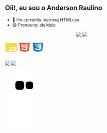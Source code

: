 ## Oii!, eu sou o Anderson Raulino

- 🌱 I’m currently learning HTMLcss
- 😄 Pronouns: ele/dele

<div align="center">
  <a href="https://github.com/andersonraulino">
  <img height="180em" src="https://github-readme-stats.vercel.app/api?username=andersonraulino&show_icons=true&theme=dracula&include_all_commits=true&count_private=true"/>
  <img height="180em" src="https://github-readme-stats.vercel.app/api/top-langs/?username=andersonraulino&layout=compact&langs_count=7&theme=dracula"/>
</div>
  
  
  <div style="display: inline_block"><br>
  <img align="center" alt="Ander-Js" height="30" width="40" src="https://raw.githubusercontent.com/devicons/devicon/master/icons/javascript/javascript-plain.svg">
  <img align="center" alt="Ander-HTML" height="30" width="40" src="https://raw.githubusercontent.com/devicons/devicon/master/icons/html5/html5-original.svg">
  <img align="center" alt="Ander-CSS" height="30" width="40" src="https://raw.githubusercontent.com/devicons/devicon/master/icons/css3/css3-original.svg">
  </div>
  
  ##
  
  <div> 
  <a href="https://instagram.com/Black_Raulino" target="_blank"><img src="https://img.shields.io/badge/-Instagram-%23E4405F?style=for-the-badge&logo=instagram&logoColor=white" target="_blank"></a>
  <a href = "mailto:anderson.raul4631@gmail.com"><img src="https://img.shields.io/badge/-Gmail-%23333?style=for-the-badge&logo=gmail&logoColor=white" target="_blank"></a>
 
  ![Snake animation](https://github.com/andersonraulino/andersonraulino/blob/output/github-contribution-grid-snake.svg)
  
 </div>    
